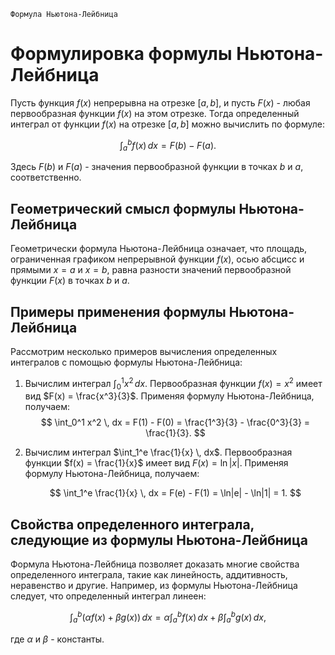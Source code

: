 	Формула Ньютона-Лейбница

# Формулировка формулы Ньютона-Лейбница
Пусть функция $f(x)$ непрерывна на отрезке $[a, b]$, и пусть $F(x)$ - любая первообразная функции $f(x)$ на этом отрезке. Тогда определенный интеграл от функции $f(x)$ на отрезке $[a, b]$ можно вычислить по формуле:

$$
\int_a^b f(x) \, dx = F(b) - F(a).
$$

Здесь $F(b)$ и $F(a)$ - значения первообразной функции в точках $b$ и $a$, соответственно.

## Геометрический смысл формулы Ньютона-Лейбница
Геометрически формула Ньютона-Лейбница означает, что площадь, ограниченная графиком непрерывной функции $f(x)$, осью абсцисс и прямыми $x = a$ и $x = b$, равна разности значений первообразной функции $F(x)$ в точках $b$ и $a$.

## Примеры применения формулы Ньютона-Лейбница
Рассмотрим несколько примеров вычисления определенных интегралов с помощью формулы Ньютона-Лейбница:

1. Вычислим интеграл $\int_0^1 x^2 \, dx$.
	Первообразная функции $f(x) = x^2$ имеет вид $F(x) = \frac{x^3}{3}$. Применяя формулу Ньютона-Лейбница, получаем:
	$$
	\int_0^1 x^2 \, dx = F(1) - F(0) = \frac{1^3}{3} - \frac{0^3}{3} = \frac{1}{3}.
	$$

2.  Вычислим интеграл $\int_1^e \frac{1}{x} \, dx$.
	Первообразная функции $f(x) = \frac{1}{x}$ имеет вид $F(x) = \ln|x|$. Применяя формулу Ньютона-Лейбница, получаем:
	
	$$
	\int_1^e \frac{1}{x} \, dx = F(e) - F(1) = \ln|e| - \ln|1| = 1.
	$$

## Свойства определенного интеграла, следующие из формулы Ньютона-Лейбница
Формула Ньютона-Лейбница позволяет доказать многие свойства определенного интеграла, такие как линейность, аддитивность, неравенство и другие. Например, из формулы Ньютона-Лейбница следует, что определенный интеграл линеен:

$$
\int_a^b (\alpha f(x) + \beta g(x)) \, dx = \alpha \int_a^b f(x) \, dx + \beta \int_a^b g(x) \, dx,
$$

где $\alpha$ и $\beta$ - константы.
